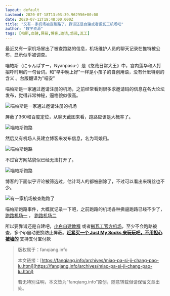 ```yaml
---
layout: default
Lastmod: 2020-07-18T13:03:39.962956+00:00
date: 2020-07-12T18:48:00.000Z
title: "又有一家机场被查跑路了，靠谱还是自建或者搬瓦工机场吧"
author: "数字资源"
tags: [帕斯,自建,屏蔽,博客,邀请,悠哉,瓦工]
---
```


最近又有一家机场冒出了被查跑路的信息，机场维护人员的聊天记录在推特被公布，显示似乎被调查。

喵帕斯（にゃんぱすー，Nyanpasu-）是《悠哉日常大王》中，宫内莲华和人打招呼时用的一句台词。和"早中晚上好"一样是小孩子的自创用语，没有什麽特别的含义 。台版翻译为"喵安"

喵帕斯是一家通过邀请注册的机场，之前经常看到很多求邀请码的信息在各大论坛发布，觉得非常神秘，逼格貌似很高。

![喵帕斯是一家通过邀请注册的机场](https://images.weserv.nl/?url=https%3A//www.fanqiang.info/usr/uploads/2020/07/2245589690.jpg)

屏蔽了360和百度定位，从聊天截图来看，跑路应该是大概率了。

![喵帕斯跑路](https://images.weserv.nl/?url=https%3A//www.fanqiang.info/usr/uploads/2020/07/2420939949.jpg)

然后又有机场人员建立博客来发布信息，名为骂娘用。

![喵帕斯跑路](https://images.weserv.nl/?url=https%3A//www.fanqiang.info/usr/uploads/2020/07/2851087615.png)

不过官方网站貌似已经无法打开了。

![喵帕斯跑路](https://images.weserv.nl/?url=https%3A//www.fanqiang.info/usr/uploads/2020/07/2578768086.jpg)

博客的下面似乎评论被筛选过，估计骂人的都被删除了，不过可以看出来粉丝也不少。

![有一家机场被查跑路了](https://images.weserv.nl/?url=https%3A//www.fanqiang.info/usr/uploads/2020/07/1969370678.jpg)

喵帕斯跑路事件，大概就记录一下吧，之前跑路的机场各种撕逼跑路已经不少了， [跑路机场一](https://fanqiang.info/archives/PdoMo-DNS-closed.html) ， [跑路机场二](https://fanqiang.info/archives/ai-guo-ji-chang-guan-bi-le.html)

所以要靠谱还是自建吧，[小白自建教程](https://fanqiang.info/archives/vultr-google-bbr-shadowsocks-tutorials.html) 或者[搬瓦工官方机场](https://fanqiang.info/archives/justmysocks-full-tutorial-for-beginners.html)，至少不会跑路被查，多个ip自动更换防止屏蔽。**[赶紧买一个 Just My Socks 来玩玩吧，不用担心被墙的](https://fanqiang.info/go/justmysocks/)** 支持支付宝付款

> 版权属于：fanqiang.info
> 
> 本文链接：[https://fanqiang.info/archives/miao-pa-si-ji-chang-pao-lu.html](https://fanqiang.info/archives/miao-pa-si-ji-chang-pao-lu.html)
> 
> 若无特别注明，本文皆为“fanqiang.info”原创，随意转载但请保留文章出处。

